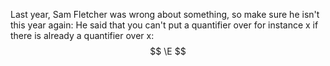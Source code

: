 Last year, Sam Fletcher was wrong about something, so make sure he isn't this year again:
He said that you can't put a quantifier over for instance x if there is already a quantifier over x:
$$
\E
$$